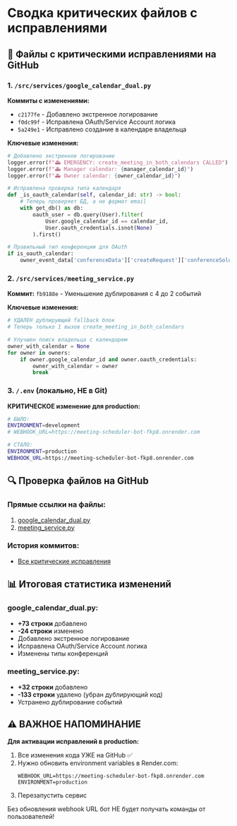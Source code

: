 # Сводка критических файлов с исправлениями

## 📁 Файлы с критическими исправлениями на GitHub

### 1. `/src/services/google_calendar_dual.py`
**Коммиты с изменениями:**
- `c2177fe` - Добавлено экстренное логирование
- `f0dc99f` - Исправлена OAuth/Service Account логика
- `5a249e1` - Исправлено создание в календаре владельца

**Ключевые изменения:**
```python
# Добавлено экстренное логирование
logger.error(f"🚑 EMERGENCY: create_meeting_in_both_calendars CALLED")
logger.error(f"🚑 Manager calendar: {manager_calendar_id}")
logger.error(f"🚑 Owner calendar: {owner_calendar_id}")

# Исправлена проверка типа календаря
def _is_oauth_calendar(self, calendar_id: str) -> bool:
    # Теперь проверяет БД, а не формат email
    with get_db() as db:
        oauth_user = db.query(User).filter(
            User.google_calendar_id == calendar_id,
            User.oauth_credentials.isnot(None)
        ).first()

# Правильный тип конференции для OAuth
if is_oauth_calendar:
    owner_event_data['conferenceData']['createRequest']['conferenceSolutionKey']['type'] = 'eventHangout'
```

### 2. `/src/services/meeting_service.py`
**Коммит:** `fb9188e` - Уменьшение дублирования с 4 до 2 событий

**Ключевые изменения:**
```python
# УДАЛЕН дублирующий fallback блок
# Теперь только 1 вызов create_meeting_in_both_calendars

# Улучшен поиск владельца с календарем
owner_with_calendar = None
for owner in owners:
    if owner.google_calendar_id and owner.oauth_credentials:
        owner_with_calendar = owner
        break
```

### 3. `/.env` (локально, НЕ в Git)
**КРИТИЧЕСКОЕ изменение для production:**
```bash
# БЫЛО:
ENVIRONMENT=development
# WEBHOOK_URL=https://meeting-scheduler-bot-fkp8.onrender.com

# СТАЛО:
ENVIRONMENT=production
WEBHOOK_URL=https://meeting-scheduler-bot-fkp8.onrender.com
```

## 🔍 Проверка файлов на GitHub

### Прямые ссылки на файлы:
1. [google_calendar_dual.py](https://github.com/patriot-33/meeting-scheduler-bot/blob/main/src/services/google_calendar_dual.py)
2. [meeting_service.py](https://github.com/patriot-33/meeting-scheduler-bot/blob/main/src/services/meeting_service.py)

### История коммитов:
- [Все критические исправления](https://github.com/patriot-33/meeting-scheduler-bot/commits/main)

## 📊 Итоговая статистика изменений

### google_calendar_dual.py:
- **+73 строки** добавлено
- **-24 строки** изменено
- Добавлено экстренное логирование
- Исправлена OAuth/Service Account логика
- Изменены типы конференций

### meeting_service.py:
- **+32 строки** добавлено
- **-133 строки** удалено (убран дублирующий код)
- Устранено дублирование событий

## ⚠️ ВАЖНОЕ НАПОМИНАНИЕ

**Для активации исправлений в production:**

1. Все изменения кода УЖЕ на GitHub ✅
2. Нужно обновить environment variables в Render.com:
   ```
   WEBHOOK_URL=https://meeting-scheduler-bot-fkp8.onrender.com
   ENVIRONMENT=production
   ```
3. Перезапустить сервис

Без обновления webhook URL бот НЕ будет получать команды от пользователей!